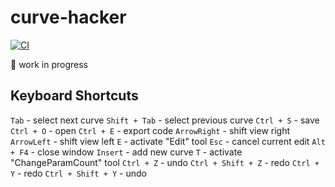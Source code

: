 # curve-hacker

[![CI](https://github.com/peterekepeter/curve-editor/actions/workflows/main.yml/badge.svg)](https://github.com/peterekepeter/curve-editor/actions/workflows/main.yml)

🚧 work in progress 


## Keyboard Shortcuts

`Tab` - select next curve
`Shift + Tab` - select previous curve
`Ctrl + S` - save
`Ctrl + O` - open
`Ctrl + E` - export code
`ArrowRight` - shift view right
`ArrowLeft` - shift view left
`E` - activate "Edit" tool
`Esc` - cancel current edit
`Alt + F4` - close window
`Insert` - add new curve
`T` - activate "ChangeParamCount" tool
`Ctrl + Z` - undo
`Ctrl + Shift + Z` - redo
`Ctrl + Y` - redo
`Ctrl + Shift + Y` - undo